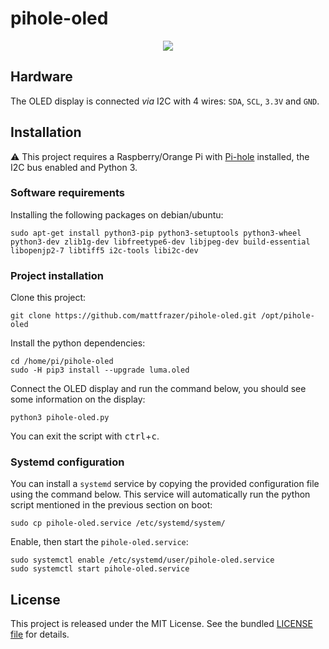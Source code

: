 # pihole-oled

<p align="center"><img src="./res/pihole-oled-demo.gif"></p>

## Hardware

The OLED display is connected _via_ I2C with 4 wires: `SDA`, `SCL`, `3.3V` and
`GND`.

## Installation

:warning: This project requires a Raspberry/Orange Pi with
[Pi-hole](https://pi-hole.net/) installed, the I2C bus
enabled and Python 3.

### Software requirements

Installing the following packages on debian/ubuntu:

```
sudo apt-get install python3-pip python3-setuptools python3-wheel python3-dev zlib1g-dev libfreetype6-dev libjpeg-dev build-essential libopenjp2-7 libtiff5 i2c-tools libi2c-dev
```
### Project installation

Clone this project:

```
git clone https://github.com/mattfrazer/pihole-oled.git /opt/pihole-oled
```

Install the python dependencies:

```
cd /home/pi/pihole-oled
sudo -H pip3 install --upgrade luma.oled
```

Connect the OLED display and run the command below, you should see some
information on the display:

```
python3 pihole-oled.py
```

You can exit the script with <kbd>ctrl</kbd>+<kbd>c</kbd>.

### Systemd configuration

You can install a `systemd` service by copying the provided configuration file
using the command below. This service will automatically run the python script
mentioned in the previous section on boot:

```
sudo cp pihole-oled.service /etc/systemd/system/
```

Enable, then start the `pihole-oled.service`:

```
sudo systemctl enable /etc/systemd/user/pihole-oled.service
sudo systemctl start pihole-oled.service
```

## License

This project is released under the MIT License. See the bundled [LICENSE
file](./LICENSE) for details.
